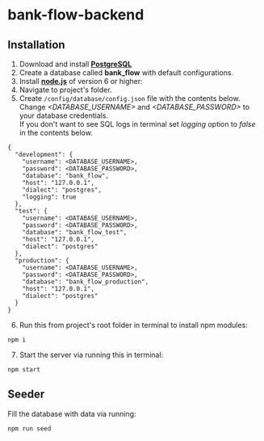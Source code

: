 # bank-flow-backend

## Installation

1) Download and install [**PostgreSQL**](https://www.postgresql.org/download/)
2) Create a database called **bank_flow** with default configurations.
3) Install [**node.js**](https://nodejs.org/en/) of version 6 or higher:
4) Navigate to project's folder.
5) Create ```/config/database/config.json``` file with the contents below.<br>
Change _<DATABASE_USERNAME>_ and _<DATABASE_PASSWORD>_ to your database credentials.<br>
If you don't want to see SQL logs in terminal set _logging_ option to _false_ in the contents below.<br>
```
{
  "development": {
    "username": <DATABASE_USERNAME>,
    "password": <DATABASE_PASSWORD>,
    "database": "bank_flow",
    "host": "127.0.0.1",
    "dialect": "postgres",
    "logging": true
  },
  "test": {
    "username": <DATABASE_USERNAME>,
    "password": <DATABASE_PASSWORD>,
    "database": "bank_flow_test",
    "host": "127.0.0.1",
    "dialect": "postgres"
  },
  "production": {
    "username": <DATABASE_USERNAME>,
    "password": <DATABASE_PASSWORD>,
    "database": "bank_flow_production",
    "host": "127.0.0.1",
    "dialect": "postgres"
  }
}

```
6) Run this from project's root folder in terminal to install npm modules:
```
npm i
```
7) Start the server via running this in terminal:
```
npm start
```

## Seeder
Fill the database with data via running:
```
npm run seed
```